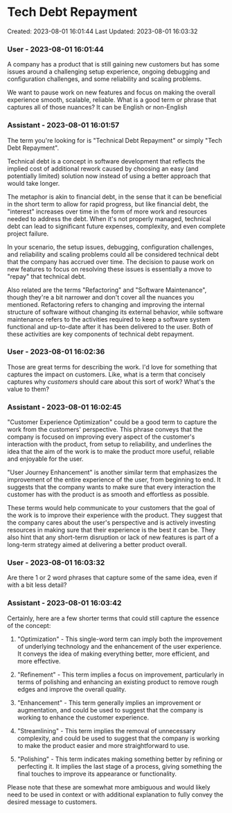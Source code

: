 # Tech Debt Repayment

Created: 2023-08-01 16:01:44
Last Updated: 2023-08-01 16:03:32

### User - 2023-08-01 16:01:44

A company has a product that is still gaining new customers but has some issues around a challenging setup experience, ongoing debugging and configuration challenges, and some reliability and scaling problems. 

We want to pause work on new features and focus on making the overall experience smooth, scalable, reliable. What is a good term or phrase that captures all of those nuances? It can be English or non-English

### Assistant - 2023-08-01 16:01:57

The term you're looking for is "Technical Debt Repayment" or simply "Tech Debt Repayment". 

Technical debt is a concept in software development that reflects the implied cost of additional rework caused by choosing an easy (and potentially limited) solution now instead of using a better approach that would take longer. 

The metaphor is akin to financial debt, in the sense that it can be beneficial in the short term to allow for rapid progress, but like financial debt, the "interest" increases over time in the form of more work and resources needed to address the debt. When it's not properly managed, technical debt can lead to significant future expenses, complexity, and even complete project failure. 

In your scenario, the setup issues, debugging, configuration challenges, and reliability and scaling problems could all be considered technical debt that the company has accrued over time. The decision to pause work on new features to focus on resolving these issues is essentially a move to "repay" that technical debt.

Also related are the terms "Refactoring" and "Software Maintenance", though they're a bit narrower and don't cover all the nuances you mentioned. Refactoring refers to changing and improving the internal structure of software without changing its external behavior, while software maintenance refers to the activities required to keep a software system functional and up-to-date after it has been delivered to the user. Both of these activities are key components of technical debt repayment.

### User - 2023-08-01 16:02:36

Those are great terms for describing the work. I'd love for something that captures the impact on customers. Like, what is a term that concisely captures why *customers* should care about this sort of work? What's the value to them?

### Assistant - 2023-08-01 16:02:45

"Customer Experience Optimization" could be a good term to capture the work from the customers' perspective. This phrase conveys that the company is focused on improving every aspect of the customer's interaction with the product, from setup to reliability, and underlines the idea that the aim of the work is to make the product more useful, reliable and enjoyable for the user.

"User Journey Enhancement" is another similar term that emphasizes the improvement of the entire experience of the user, from beginning to end. It suggests that the company wants to make sure that every interaction the customer has with the product is as smooth and effortless as possible.

These terms would help communicate to your customers that the goal of the work is to improve their experience with the product. They suggest that the company cares about the user's perspective and is actively investing resources in making sure that their experience is the best it can be. They also hint that any short-term disruption or lack of new features is part of a long-term strategy aimed at delivering a better product overall.

### User - 2023-08-01 16:03:32

Are there 1 or 2 word phrases that capture some of the same idea, even if with a bit less detail?

### Assistant - 2023-08-01 16:03:42

Certainly, here are a few shorter terms that could still capture the essence of the concept:

1. "Optimization" - This single-word term can imply both the improvement of underlying technology and the enhancement of the user experience. It conveys the idea of making everything better, more efficient, and more effective.

2. "Refinement" - This term implies a focus on improvement, particularly in terms of polishing and enhancing an existing product to remove rough edges and improve the overall quality.

3. "Enhancement" - This term generally implies an improvement or augmentation, and could be used to suggest that the company is working to enhance the customer experience.

4. "Streamlining" - This term implies the removal of unnecessary complexity, and could be used to suggest that the company is working to make the product easier and more straightforward to use.

5. "Polishing" - This term indicates making something better by refining or perfecting it. It implies the last stage of a process, giving something the final touches to improve its appearance or functionality. 

Please note that these are somewhat more ambiguous and would likely need to be used in context or with additional explanation to fully convey the desired message to customers.


